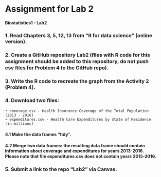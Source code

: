 # Assignment for Lab 2
#### Biostatistics1 - Lab2



### 1. Read Chapters 3, 5, 12, 13 from “R for data science” (online version).

### 2. Create a GitHub repository Lab2 (ﬁles with R code for this assignment should be added to this repository, do not push csv ﬁles for Problem 4 to the GitHub repo).

### 3. Write the R code to recreate the graph from the Activity 2 (Problem 4).

### 4. Download two ﬁles:
    • coverage.csv - Health Insurance Coverage of the Total Population (2013 - 2016)
    • expenditures.csv - Health Care Expenditures by State of Residence (in millions)

#### 4.1 Make the data frames “tidy”.

#### 4.2 Merge two data frames: the resulting data frame should contain information about coverage and expenditures for years 2013-2016. Please note that ﬁle expenditures.csv does not contain years 2015-2016.

### 5. Submit a link to the repo “Lab2” via Canvas.
